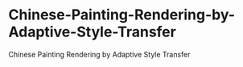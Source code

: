 # Chinese-Painting-Rendering-by-Adaptive-Style-Transfer
Chinese Painting Rendering by Adaptive Style Transfer
